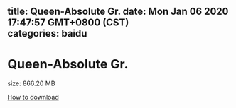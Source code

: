 
title: Queen-Absolute Gr.
date: Mon Jan 06 2020 17:47:57 GMT+0800 (CST)    
categories: baidu
---

# Queen-Absolute Gr.
size: 866.20 MB
 
 

[How to download](https://bpcam.bemobtrk.com/go/2ceec3aa-1ca2-46d6-b9ff-aaa5c184517c?jno=3312)